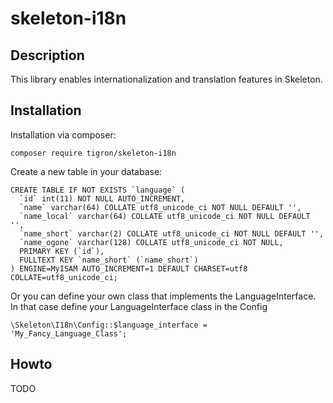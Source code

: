 # skeleton-i18n

## Description

This library enables internationalization and translation features in Skeleton.


## Installation

Installation via composer:

    composer require tigron/skeleton-i18n

Create a new table in your database:

	CREATE TABLE IF NOT EXISTS `language` (
	  `id` int(11) NOT NULL AUTO_INCREMENT,
	  `name` varchar(64) COLLATE utf8_unicode_ci NOT NULL DEFAULT '',
	  `name_local` varchar(64) COLLATE utf8_unicode_ci NOT NULL DEFAULT '',
	  `name_short` varchar(2) COLLATE utf8_unicode_ci NOT NULL DEFAULT '',
	  `name_ogone` varchar(128) COLLATE utf8_unicode_ci NOT NULL,
	  PRIMARY KEY (`id`),
	  FULLTEXT KEY `name_short` (`name_short`)
	) ENGINE=MyISAM AUTO_INCREMENT=1 DEFAULT CHARSET=utf8 COLLATE=utf8_unicode_ci;

Or you can define your own class that implements the LanguageInterface. In that
case define your LanguageInterface class in the Config

    \Skeleton\I18n\Config::$language_interface = 'My_Fancy_Language_Class';


## Howto

TODO
